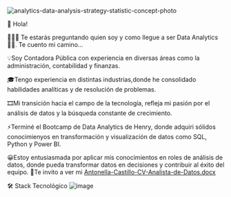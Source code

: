 ![analytics-data-analysis-strategy-statistic-concept-photo](https://github.com/user-attachments/assets/d9ce49ca-711a-4bd9-9c3b-2dfdc67c7881)



👋 Hola!

👨🏻‍💻 Te estarás preguntando quien soy y como llegue a ser Data Analytics 🕵🏼. Te cuento mi camino...

💡Soy Contadora Pública con experiencia en diversas áreas como la administración, contabilidad y finanzas.

🎓Tengo experiencia en distintas industrias,donde he consolidado habilidades analíticas y de resolución de problemas.

🎞️Mi transición hacia el campo de la tecnología, refleja mi pasión por el análisis de datos y la búsqueda constante de crecimiento.

⚡Terminé el Bootcamp de Data Analytics de Henry, donde adquiri sólidos conocimienyos en transformación y visualización de datos como SQL, Python y Power BI. 

😀Estoy entusiasmada por aplicar mis conocimientos en roles de análisis de datos, donde pueda transformar datos en decisiones y contribuir al éxito del equipo.
📎Te invito a ver mi [Antonella-Castillo-CV-Analista-de-Datos.docx](https://github.com/user-attachments/files/16397285/Antonella-Castillo-CV-Analista-de-Datos.docx)





🛠 Stack Tecnológico
![image](https://github.com/user-attachments/assets/3558872b-33f0-4295-bb0b-4da6d482d41d)









